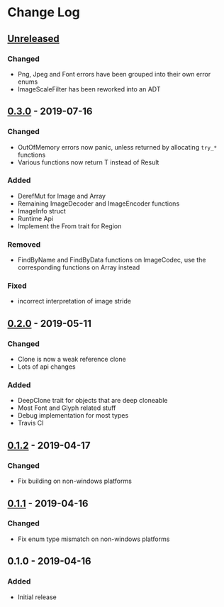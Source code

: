 # Change Log

## [Unreleased]

### Changed

- Png, Jpeg and Font errors have been grouped into their own error enums
- ImageScaleFilter has been reworked into an ADT

## [0.3.0] - 2019-07-16

### Changed

- OutOfMemory errors now panic, unless returned by allocating `try_*` functions
- Various functions now return T instead of Result<T>

### Added

- DerefMut for Image and Array
- Remaining ImageDecoder and ImageEncoder functions
- ImageInfo struct
- Runtime Api
- Implement the From trait for Region

### Removed

- FindByName and FindByData functions on ImageCodec, use the
corresponding functions on Array<ImageCodec> instead

### Fixed

- incorrect interpretation of image stride

## [0.2.0] - 2019-05-11

### Changed

- Clone is now a weak reference clone
- Lots of api changes

### Added

- DeepClone trait for objects that are deep cloneable
- Most Font and Glyph related stuff
- Debug implementation for most types
- Travis CI

## [0.1.2] - 2019-04-17

### Changed

- Fix building on non-windows platforms

## [0.1.1] - 2019-04-16

### Changed

- Fix enum type mismatch on non-windows platforms

## 0.1.0 - 2019-04-16

### Added

- Initial release 


[Unreleased]: https://github.com/Veykril/blend2d-rs/compare/v0.3.0...HEAD
[0.3.0]: https://github.com/Veykril/blend2d-rs/compare/v0.2.0...v0.3.0
[0.2.0]: https://github.com/Veykril/blend2d-rs/compare/v0.1.2...v0.2.0
[0.1.2]: https://github.com/Veykril/blend2d-rs/compare/v0.1.1...v0.1.2
[0.1.1]: https://github.com/Veykril/blend2d-rs/compare/v0.1.0...v0.1.1